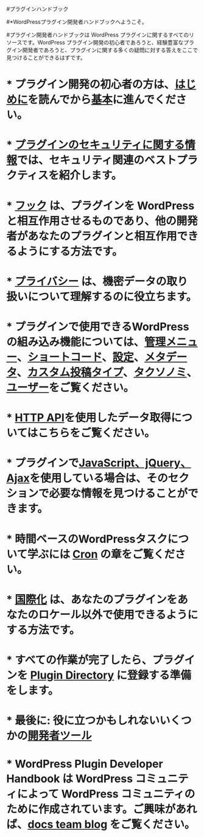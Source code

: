 <!-- # Plugin Handbook -->
#プラグインハンドブック

<!-- *Welcome to the WordPress Plugin Developer Handbook; are you ready to jump right in to the world of WordPress plugins?*  -->
#*WordPressプラグイン開発者ハンドブックへようこそ。

<!-- The Plugin Developer Handbook is a resource for all things WordPress plugins. Whether you’re new to WordPress plugin development, or you’re an experienced plugin developer, you should be able to find the answer to many of your plugin-related questions right here.-->
#プラグイン開発者ハンドブックは WordPress プラグインに関するすべてのリソースです。WordPress プラグイン開発の初心者であろうと、経験豊富なプラグイン開発者であろうと、プラグインに関する多くの疑問に対する答えをここで見つけることができるはずです。


<!-- *   If you’re new to plugin development, start by reading the [introduction](https://developer.wordpress.org/plugin/intro/) and then move on to [the basics](https://developer.wordpress.org/plugins/plugin-basics/).-->
# * プラグイン開発の初心者の方は、[はじめに](https://developer.wordpress.org/plugin/intro/)を読んでから[基本](https://developer.wordpress.org/plugins/plugin-basics/)に進んでください。
  
<!--　 *   The info in [plugin security](https://developer.wordpress.org/plugin/security/) will introduce best practices for security related stuff.-->
# * [プラグインのセキュリティに関する情報](https://developer.wordpress.org/plugin/security/)では、セキュリティ関連のベストプラクティスを紹介します。

<!-- *   [Hooks](https://developer.wordpress.org/plugin/hooks/) are what make your plugin interact with WordPress, and how you can let other developers interact with your plugin.-->
# * [フック](https://developer.wordpress.org/plugin/hooks/) は、プラグインを WordPress と相互作用させるものであり、他の開発者があなたのプラグインと相互作用できるようにする方法です。
  
<!-- *   [Privacy](https://developer.wordpress.org/plugins/privacy/) will help you understand about handling sensitive data.-->
# * [プライバシー](https://developer.wordpress.org/plugins/privacy/) は、機密データの取り扱いについて理解するのに役立ちます。

<!-- *   To find out more about WordPress’ built-in functionality that you can use in your plugin, check out [Administration Menus](https://developer.wordpress.org/plugin/administration-menus/), [Shortcodes](https://developer.wordpress.org/plugin/shortcodes/), [Settings](https://developer.wordpress.org/plugin/settings/), [Metadata](https://developer.wordpress.org/plugin/metadata/), [Custom Post Types](https://developer.wordpress.org/plugins/post-types/), [Taxonomies](https://developer.wordpress.org/plugins/taxonomies/), and [Users](https://developer.wordpress.org/plugin/users/).-->
# * プラグインで使用できるWordPressの組み込み機能については、[管理メニュー](https://developer.wordpress.org/plugin/administration-menus/)、[ショートコード](https://developer.wordpress.org/plugin/shortcodes/)、[設定](https://developer.wordpress.org/plugin/settings/)、[メタデータ](https://developer.wordpress.org/plugin/metadata/)、[カスタム投稿タイプ](https://developer.wordpress.org/plugins/post-types/)、[タクソノミ](https://developer.wordpress.org/plugins/taxonomies/)、[ユーザー](https://developer.wordpress.org/plugin/users/)をご覧ください。
  
<!-- *   Learn about getting data using the [HTTP API](https://developer.wordpress.org/plugin/http-api/).-->
# * [HTTP API](https://developer.wordpress.org/plugin/http-api/)を使用したデータ取得についてはこちらをご覧ください。
  
<!-- *   If you’re using [JavaScript, jQuery or Ajax](https://developer.wordpress.org/plugin/javascript/) in your plugin, you’ll find the information you need in that section.-->
# * プラグインで[JavaScript、jQuery、Ajax](https://developer.wordpress.org/plugin/javascript/)を使用している場合は、そのセクションで必要な情報を見つけることができます。

<!-- *   To learn about time-based WordPress tasks, check out the [Cron](https://developer.wordpress.org/plugin/cron/) chapter.-->
# * 時間ベースのWordPressタスクについて学ぶには [Cron](https://developer.wordpress.org/plugin/cron/) の章をご覧ください。

<!-- *   [Internationalization](https://developer.wordpress.org/plugin/internationalization/) is how you get your plugin ready for use in locales other than your own.-->
# * [国際化](https://developer.wordpress.org/plugin/internationalization/) は、あなたのプラグインをあなたのロケール以外で使用できるようにする方法です。

<!-- *   When all that is done, you can prepare your plugin for inclusion in the [Plugin Directory](https://developer.wordpress.org/plugin/wordpress-org/)-->
# * すべての作業が完了したら、プラグインを [Plugin Directory](https://developer.wordpress.org/plugin/wordpress-org/) に登録する準備をします。

<!-- *   Finally: some [developer tools](https://developer.wordpress.org/plugin/developer-tools/) you might find useful.-->
# * 最後に: 役に立つかもしれないいくつかの[開発者ツール](https://developer.wordpress.org/plugin/developer-tools/)

<!-- The WordPress Plugin Developer Handbook is created by the WordPress community, for the WordPress community. We are always looking for more contributors; if you’re interested, stop by the [docs team blog](https://make.wordpress.org/docs) to find out more about getting involved.-->
# * WordPress Plugin Developer Handbook は WordPress コミュニティによって WordPress コミュニティのために作成されています。ご興味があれば、[docs team blog](https://make.wordpress.org/docs) をご覧ください。
